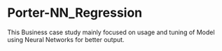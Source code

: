 # Porter-NN_Regression
This Business case study mainly focused on usage and tuning of Model using Neural Networks for better output.

